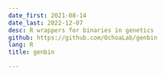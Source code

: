 ```yaml
---
date_first: 2021-08-14
date_last: 2022-12-07
desc: R wrappers for binaries in genetics
github: https://github.com/OchoaLab/genbin
lang: R
title: genbin

---
```

